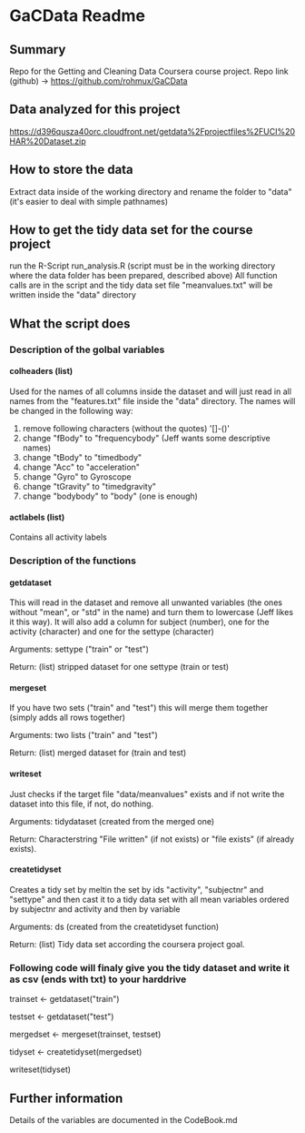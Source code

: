 # GaCData Readme

## Summary
Repo for the Getting and Cleaning Data Coursera course project.
Repo link (github) -> https://github.com/rohmux/GaCData

## Data analyzed for this project
https://d396qusza40orc.cloudfront.net/getdata%2Fprojectfiles%2FUCI%20HAR%20Dataset.zip

## How to store the data
Extract data inside of the working directory and rename the folder to "data" (it's easier to deal with simple pathnames)

## How to get the tidy data set for the course project
run the R-Script run_analysis.R (script must be in the working directory where the data folder has been prepared, described above)
All function calls are in the script and the tidy data set file "meanvalues.txt" will be written inside the "data" directory

## What the script does
### Description of the golbal variables

#### colheaders (list)
Used for the names of all columns inside the dataset and will just read in all names from the "features.txt" file inside the "data" directory.
The names will be changed in the following way:
1. remove following characters (without the quotes) '[]-()'
2. change "fBody" to "frequencybody" (Jeff wants some descriptive names)
3. change "tBody" to "timedbody"
4. change "Acc" to "acceleration"
5. change "Gyro" to Gyroscope
6. change "tGravity" to "timedgravity"
7. change "bodybody" to "body" (one is enough)

#### actlabels (list)
Contains all activity labels


### Description of the functions
#### getdataset
This will read in the dataset and remove all unwanted variables (the ones without "mean", or "std" in the name) and turn them to lowercase (Jeff likes it this way).
It will also add a column for subject (number), one for the activity (character) and one for the settype (character)

Arguments:
settype ("train" or "test")

Return: (list)
stripped dataset for one settype (train or test)

#### mergeset
If you have two sets ("train" and "test") this will merge them together (simply adds all rows together)

Arguments:
two lists ("train" and "test")

Return: (list)
merged dataset for (train and test)

#### writeset
Just checks if the target file "data/meanvalues" exists and if not write the dataset into this file, if not, do nothing.

Arguments:
tidydataset (created from the merged one)

Return:
Characterstring "File written" (if not exists) or "file exists" (if already exists).

#### createtidyset
Creates a tidy set by meltin the set by ids "activity", "subjectnr" and "settype" and then cast it to a tidy data set with all mean variables ordered by subjectnr and activity and then by variable

Arguments:
ds (created from the createtidyset function)

Return: (list)
Tidy data set according the coursera project goal.

### Following code will finaly give you the tidy dataset and write it as csv (ends with txt) to your harddrive
trainset <- getdataset("train")

testset <- getdataset("test")

mergedset <- mergeset(trainset, testset)

tidyset <- createtidyset(mergedset)

writeset(tidyset)

## Further information
Details of the variables are documented in the CodeBook.md